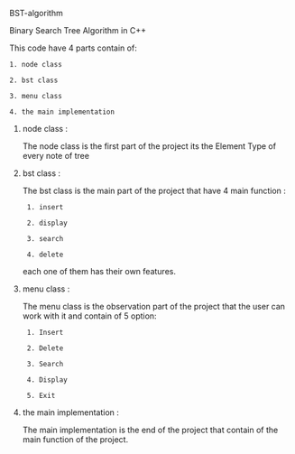 BST-algorithm

Binary Search Tree Algorithm in C++

This code have 4 parts contain of:

	1. node class
	
	2. bst class
	
	3. menu class
	
	4. the main implementation

1. node class :

	The node class is the first part of the project its the Element Type of every note of tree

2. bst class : 

	The bst class is the main part of the project that have 4 main function : 
	
		1. insert
		
		2. display
		
		3. search
		
		4. delete
		
	each one of them has their own features.

3. menu class :

	The menu class is the observation part of the project that the user can work with it and contain of 5 option: 
		
		1. Insert
		
		2. Delete
		
		3. Search
		
		4. Display
		
		5. Exit

4. the main implementation : 

	The main implementation is the end of the project that contain of the main function of the project. 
